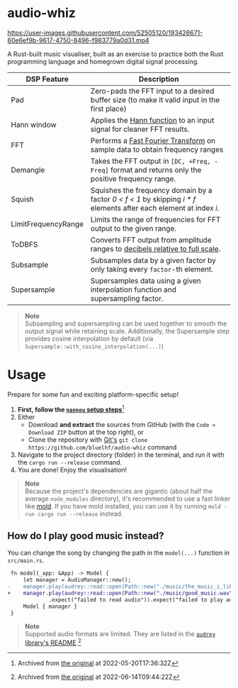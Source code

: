 # audio-whiz
https://user-images.githubusercontent.com/52505120/193426671-60e6ef9b-9617-4750-8496-f983779a0d31.mp4

A Rust-built music visualiser, built as an exercise to practice both the Rust programming language and homegrown digital signal processing.

| DSP Feature         | Description                                                                                                                         |
|---------------------|-------------------------------------------------------------------------------------------------------------------------------------|
| Pad                 | Zero-pads the FFT input to a desired buffer size (to make it valid input in the first place)                                        |
| Hann window         | Applies the [Hann function](https://en.wikipedia.org/wiki/Hann_function) to an input signal for cleaner FFT results.                |
| FFT                 | Performs a [Fast Fourier Transform](https://en.wikipedia.org/wiki/Fast_Fourier_transform) on sample data to obtain frequency ranges |
| Demangle            | Takes the FFT output in `[DC, +Freq, -Freq]` format and returns only the positive frequency range.                                  |
| Squish              | Squishes the frequency domain by a factor _0 < f < 1_ by skipping _i * f_ elements after each element at index _i_.                 |
| LimitFrequencyRange | Limits the range of frequencies for FFT output to the given range.                                                                  |
| ToDBFS              | Converts FFT output from amplitude ranges to [decibels relative to full scale](https://en.wikipedia.org/wiki/DBFS).                 |
| Subsample           | Subsamples data by a given factor by only taking every `factor`-th element.                                                         |
| Supersample         | Supersamples data using a given interpolation function and supersampling factor.                                                    |
> **Note**  
> Subsampling and supersampling can be used together to smooth the output signal while retaining scale. Additionally, the Supersample step provides
> cosine interpolation by default (via `Supersample::with_cosine_interpolation(...)`)

# Usage
Prepare for some fun and exciting platform-specific setup!

1. **First, follow the [`nannou` setup steps](https://web.archive.org/web/20220520173632/https://guide.nannou.cc/getting_started/platform-specific_setup.html)**[^1]
2. Either
    - Download **and extract** the sources from GitHub (with the `Code > Download ZIP` button at the top right), or
    - Clone the repository with [Git's](https://git-scm.com/book/en/v2/Getting-Started-Installing-Git) `git clone https://github.com/bluelhf/audio-whiz` command
3. Navigate to the project directory (folder) in the terminal, and run it with the `cargo run --release` command.
4. You are done! Enjoy the visualisation!
> **Note**  
> Because the project's dependencies are gigantic (about half the average `node_modules` directory), it's recommended to use a
> fast linker like [mold](https://github.com/rui314/mold). If you have mold installed, you can use it by running `mold -run cargo run --release` instead.

## How do I play good music instead?
You can change the song by changing the path in the `model(...)` function in `src/main.rs`.
```diff
 fn model(_app: &App) -> Model {
     let manager = AudioManager::new();
-    manager.play(audrey::read::open(Path::new("./music/the_music_i_like.wav"))
+    manager.play(audrey::read::open(Path::new("./music/good_music.wav"))
             .expect("failed to read audio")).expect("failed to play audio");
     Model { manager }
 }
```
> **Note**  
> Supported audio formats are limited. They are listed in the [`audrey` library's README](https://web.archive.org/web/20220614094422/https://github.com/RustAudio/audrey#supported-formats).[^2]
[^1]: Archived from [the original](https://guide.nannou.cc/getting_started/platform-specific_setup.html) at 2022-05-20T17:36:32Z
[^2]: Archived from [the original](https://github.com/RustAudio/audrey#supported-formats) at 2022-06-14T09:44:22Z
